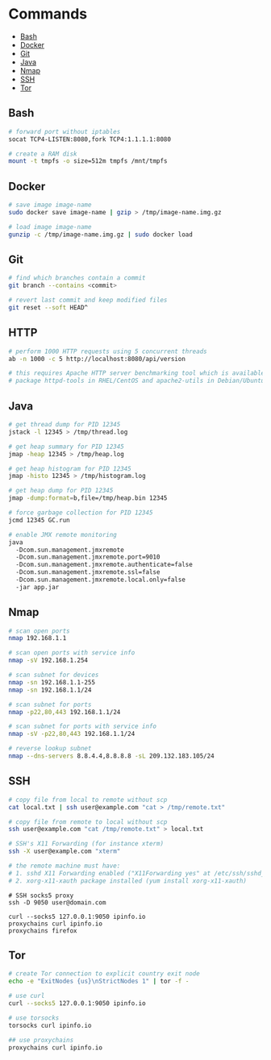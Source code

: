 # Commands

- [Bash](#bash)
- [Docker](#docker)
- [Git](#git)
- [Java](#java)
- [Nmap](#nmap)
- [SSH](#ssh)
- [Tor](#tor)


## Bash

```bash
# forward port without iptables
socat TCP4-LISTEN:8080,fork TCP4:1.1.1.1:8080
```

```bash
# create a RAM disk
mount -t tmpfs -o size=512m tmpfs /mnt/tmpfs
```

## Docker

```bash
# save image image-name
sudo docker save image-name | gzip > /tmp/image-name.img.gz
```

```bash
# load image image-name
gunzip -c /tmp/image-name.img.gz | sudo docker load 
```


## Git

```bash
# find which branches contain a commit
git branch --contains <commit>
```

```bash
# revert last commit and keep modified files
git reset --soft HEAD^
```


## HTTP

``` bash
# perform 1000 HTTP requests using 5 concurrent threads
ab -n 1000 -c 5 http://localhost:8080/api/version

# this requires Apache HTTP server benchmarking tool which is available though
# package httpd-tools in RHEL/CentOS and apache2-utils in Debian/Ubuntu
```


## Java

```bash
# get thread dump for PID 12345
jstack -l 12345 > /tmp/thread.log
```

```bash
# get heap summary for PID 12345
jmap -heap 12345 > /tmp/heap.log
```

```bash
# get heap histogram for PID 12345
jmap -histo 12345 > /tmp/histogram.log
```

```bash
# get heap dump for PID 12345
jmap -dump:format=b,file=/tmp/heap.bin 12345
```

```bash
# force garbage collection for PID 12345
jcmd 12345 GC.run
```

```bash
# enable JMX remote monitoring
java
  -Dcom.sun.management.jmxremote
  -Dcom.sun.management.jmxremote.port=9010
  -Dcom.sun.management.jmxremote.authenticate=false
  -Dcom.sun.management.jmxremote.ssl=false
  -Dcom.sun.management.jmxremote.local.only=false
  -jar app.jar
```


## Nmap

```bash
# scan open ports
nmap 192.168.1.1
```

```bash
# scan open ports with service info
nmap -sV 192.168.1.254
```

```bash
# scan subnet for devices
nmap -sn 192.168.1.1-255
nmap -sn 192.168.1.1/24
```

```bash
# scan subnet for ports
nmap -p22,80,443 192.168.1.1/24
```

```bash
# scan subnet for ports with service info
nmap -sV -p22,80,443 192.168.1.1/24
```

```bash
# reverse lookup subnet
nmap --dns-servers 8.8.4.4,8.8.8.8 -sL 209.132.183.105/24
```

## SSH

```bash
# copy file from local to remote without scp
cat local.txt | ssh user@example.com "cat > /tmp/remote.txt"
```

```bash
# copy file from remote to local without scp
ssh user@example.com "cat /tmp/remote.txt" > local.txt
```

```bash
# SSH's X11 Forwarding (for instance xterm)
ssh -X user@example.com "xterm"

# the remote machine must have:
# 1. sshd X11 Forwarding enabled ("X11Forwarding yes" at /etc/ssh/sshd_config)
# 2. xorg-x11-xauth package installed (yum install xorg-x11-xauth)
```

```
# SSH socks5 proxy
ssh -D 9050 user@domain.com

curl --socks5 127.0.0.1:9050 ipinfo.io
proxychains curl ipinfo.io
proxychains firefox
```


## Tor

```bash
# create Tor connection to explicit country exit node
echo -e "ExitNodes {us}\nStrictNodes 1" | tor -f -

# use curl
curl --socks5 127.0.0.1:9050 ipinfo.io

# use torsocks
torsocks curl ipinfo.io

## use proxychains
proxychains curl ipinfo.io
```
